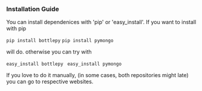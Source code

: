 ### Installation Guide


You can install dependenices with 'pip' or 'easy_install'.  If you want to install with pip 

```pip install bottlepy```
```pip install pymongo```

will do. otherwise you can try with 

```easy_install bottlepy ```
```easy_install pymongo ```

If you love to do it manually, (in some cases, both repositories might late) you can go to respective websites. 